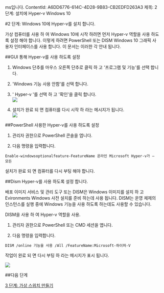ms입니다. ContentId: A6DD6776-614C-4D28-9B83-CB2EDFD263A3
제목: 2 단계: 설치에 Hyper-v Windows 10

#2 단계: Windows 10에 Hyper-v를 설치 합니다.

가상 컴퓨터를 사용 하 여 Windows 10에 시작 하려면 먼저 Hyper-v 역할을 사용 하도록 설정 해야 합니다.
이렇게 하려면 PowerShell 또는 DISM Windows 10 그래픽 사용자 인터페이스를 사용 합니다.
이 문서는 이러한 각 안내 됩니다.

##GUI 통해 Hyper-v를 사용 하도록 설정

1. Windows 단추를 마우스 오른쪽 단추로 클릭 하 고 '프로그램 및 기능'를 선택 합니다.
   
2. 'Windows 기능 사용 안함'를 선택 합니다.
   
3. ' Hyper-v '를 선택 하 고 '확인'을 클릭 합니다.
   <br />![](media/enable_role_upd.png)
   
4. 설치가 완료 되 면 컴퓨터를 다시 시작 하 라는 메시지가 됩니다.
   <br />![](media/restart_upd.png)

##PowerShell 사용한 Hyper-v를 사용 하도록 설정

1. 관리자 권한으로 PowerShell 콘솔을 엽니다.
   
2. 다음 명령을 입력합니다.

`Enable-windowsoptionalfeature-FeatureName 온라인 Microsoft Hyper-v가 – 모든`

설치가 완료 되 면 컴퓨터를 다시 부팅 해야 합니다.

##Dism Hyper-v를 사용 하도록 설정 합니다.

배포 이미지 서비스 및 관리 도구 또는 DISM은 Windows 이미지를 설치 하 고 Evironments Windows 사전 설치를 준비 하는데 사용 됩니다.
DISM는 운영 체제의 인스턴스를 실행 중에 Windows 기능을 사용 하도록 하는데도 사용할 수 있습니다.

DISM을 사용 하 여 Hyper-v 역할을 사용.

1. 관리자 권한으로 PowerShell 또는 CMD 세션을 엽니다.
   
2. 다음 명령을 입력합니다.

`DISM /online 기능을 사용 /All /FeatureName:Microsoft-하이퍼-V`

작업이 완료 되 면 다시 부팅 하 라는 메시지가 표시 됩니다.

![](media/dism_upd.png)


##다음 단계

[3 단계: 가상 스위치 만들기](walkthrough_virtual_switch.md)




